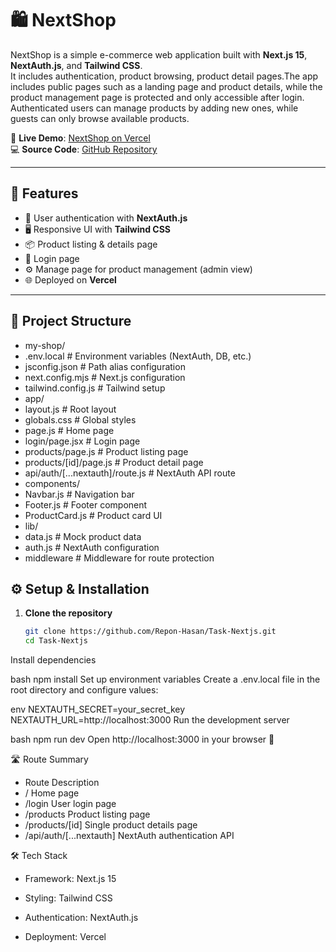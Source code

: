 # 🛍️ NextShop

NextShop is a simple e-commerce web application built with **Next.js 15**, **NextAuth.js**, and **Tailwind CSS**.  
It includes authentication, product browsing, product detail pages.The app includes public pages such as a landing page and product details, while the product management page is protected and only accessible after login. Authenticated users can manage products by adding new ones, while guests can only browse available products.

🔗 **Live Demo**: [NextShop on Vercel](https://my-shop-gilt-iota.vercel.app/)  
💻 **Source Code**: [GitHub Repository](https://github.com/Repon-Hasan/Task-Nextjs)  

---

## 🚀 Features
- 🔐 User authentication with **NextAuth.js**
- 🖥️ Responsive UI with **Tailwind CSS**
- 📦 Product listing & details page
- 👤 Login page
- ⚙️ Manage page for product management (admin view)
- 🌐 Deployed on **Vercel**

---

## 📂 Project Structure
- my-shop/
- .env.local # Environment variables (NextAuth, DB, etc.)
- jsconfig.json # Path alias configuration
- next.config.mjs # Next.js configuration
- tailwind.config.js # Tailwind setup
- app/
- layout.js # Root layout
- globals.css # Global styles
- page.js # Home page
- login/page.jsx # Login page
- products/page.js # Product listing page
- products/[id]/page.js # Product detail page
- api/auth/[...nextauth]/route.js # NextAuth API route
- components/
- Navbar.js # Navigation bar
- Footer.js # Footer component
- ProductCard.js # Product card UI
- lib/
- data.js # Mock product data
- auth.js # NextAuth configuration
- middleware # Middleware for route protection


## ⚙️ Setup & Installation

1. **Clone the repository**
   ```bash
   git clone https://github.com/Repon-Hasan/Task-Nextjs.git
   cd Task-Nextjs
Install dependencies

bash
npm install
Set up environment variables
Create a .env.local file in the root directory and configure values:

env
NEXTAUTH_SECRET=your_secret_key
NEXTAUTH_URL=http://localhost:3000
Run the development server

bash
npm run dev
Open http://localhost:3000 in your browser 🎉  

🛣️ Route Summary

- Route        	       Description
- /	                   Home page
- /login	               User login page
- /products	           Product listing page
- /products/[id]	        Single product details page
- /api/auth/[...nextauth]	NextAuth authentication API





🛠️ Tech Stack

- Framework: Next.js 15

- Styling: Tailwind CSS

- Authentication: NextAuth.js

- Deployment: Vercel
   

